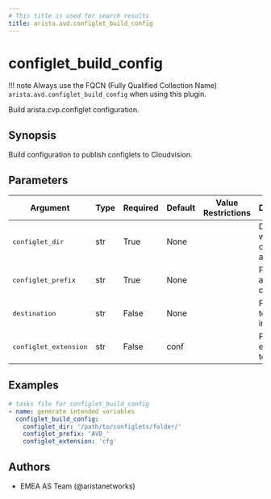 ```yaml
---
# This title is used for search results
title: arista.avd.configlet_build_config
---
```

<!--
  ~ Copyright (c) 2023-2025 Arista Networks, Inc.
  ~ Use of this source code is governed by the Apache License 2.0
  ~ that can be found in the LICENSE file.
  -->

# configlet_build_config

!!! note
    Always use the FQCN (Fully Qualified Collection Name) `arista.avd.configlet_build_config` when using this plugin.

Build arista.cvp.configlet configuration.

## Synopsis

Build configuration to publish configlets to Cloudvision.

## Parameters

| Argument | Type | Required | Default | Value Restrictions | Description |
| -------- | ---- | -------- | ------- | ------------------ | ----------- |
| <samp>configlet_dir</samp> | str | True | None |  | Directory where configlets are located. |
| <samp>configlet_prefix</samp> | str | True | None |  | Prefix to append on configlet. |
| <samp>destination</samp> | str | False | None |  | File where to save information. |
| <samp>configlet_extension</samp> | str | False | conf |  | File extension to look for. |

## Examples

```yaml
# tasks file for configlet_build_config
- name: generate intended variables
  configlet_build_config:
    configlet_dir: '/path/to/configlets/folder/'
    configlet_prefix: 'AVD_'
    configlet_extension: 'cfg'
```

## Authors

- EMEA AS Team (@aristanetworks)
